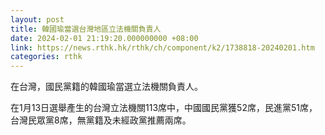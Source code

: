 ```yaml
---
layout: post
title: 韓國瑜當選台灣地區立法機關負責人
date: 2024-02-01 21:19:20.000000000 +08:00
link: https://news.rthk.hk/rthk/ch/component/k2/1738818-20240201.htm
categories: rthk
---
```


在台灣，國民黨籍的韓國瑜當選立法機關負責人。

在1月13日選舉產生的台灣立法機關113席中，中國國民黨獲52席，民進黨51席，台灣民眾黨8席，無黨籍及未經政黨推薦兩席。
